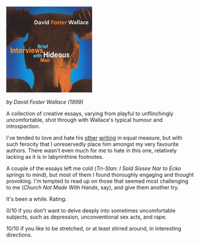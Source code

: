 <!--
.. title: Brief Interviews with Hideous Men
.. slug: brief-interviews-with-hideous-men
.. date: 2014-01-22 20:51:51-06:00
.. tags: books,fiction
.. link: 
.. description: 
.. type: text
-->


![brief-interviews-with-hideous-men](/files/2014/01/brief-interviews-with-hideous-men.jpg)

*by David Foster Wallace (1999)*

A collection of creative essays, varying from playful to unflinchingly
uncomfortable, shot through with Wallace's typical humour and
introspection.

I've tended to love and hate his [other](/infinite-jest)
[writing](/everything-and-more) in equal measure, but with such
ferocity that I unreservedly place him amongst my very favourite
authors. There wasn't even much for me to hate in this one, relatively
lacking as it is in labyrinthine footnotes.

A couple of the essays left me cold (*Tri-Stan: I Sold Sissee Nar to
Ecko* springs to mind), but most of them I found thoroughly engaging and
thought provoking. I'm tempted to read up on those that seemed most
challenging to me (*Church Not Made With Hands*, say), and give them
another try.

It's been a while. Rating:

0/10 if you don't want to delve deeply into sometimes uncomfortable
subjects, such as depression, unconventional sex acts, and rape.

10/10 if you like to be stretched, or at least stirred around, in
interesting directions.